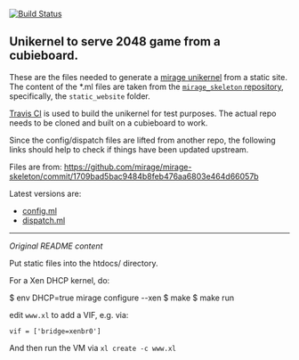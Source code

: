 [![Build Status](https://travis-ci.org/amirmc/fosdemo.svg?branch=master)](https://travis-ci.org/amirmc/fosdemo)

## Unikernel to serve 2048 game from a cubieboard.

These are the files needed to generate a [mirage unikernel][] from a
static site.  The content of the \*.ml files are taken from the
[`mirage_skeleton` repository][1], specifically, the `static_website` folder.

[Travis CI][] is used to build the unikernel for test purposes. The actual repo needs to be cloned and built on a cubieboard to work.

Since the config/dispatch files are lifted from another repo,
the following links should help to check if things have been updated upstream.

Files are from: https://github.com/mirage/mirage-skeleton/commit/1709bad5bac9484b8feb476aa6803e464d66057b

Latest versions are:
- [config.ml][]
- [dispatch.ml][]

[1]: https://github.com/mirage/mirage-skeleton

[mirage unikernel]: http://openmirage.org
[Travis CI]: https://travis-ci.org
[config.ml]: https://github.com/mirage/mirage-skeleton/commits/master/static_website/config.ml
[dispatch.ml]: https://github.com/mirage/mirage-skeleton/commits/master/static_website/dispatch.ml


***************************************

*Original README content*

Put static files into the htdocs/ directory.

For a Xen DHCP kernel, do:

$ env DHCP=true mirage configure --xen
$ make
$ make run

edit `www.xl` to add a VIF, e.g. via:

```
vif = ['bridge=xenbr0']
```

And then run the VM via `xl create -c www.xl`
